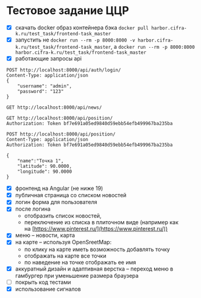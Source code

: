 # Тестовое задание ЦЦР
- [x] скачать docker образ контейнера бэка `docker pull harbor.cifra-k.ru/test_task/frontend-task_master`
- [x] запустить не `docker run --rm -p 8000:8000 -v harbor.cifra-k.ru/test_task/frontend-task_master`, а `docker run --rm -p 8000:8000 harbor.cifra-k.ru/test_task/frontend-task_master`
- [x] работающие запросы api
```http
POST http://localhost:8000/api/auth/login/
Content-Type: application/json
{
	"username": "admin",
	"password": "123"
}

GET http://localhost:8000/api/news/

GET http://localhost:8000/api/position/
Authorization: Token bf7e691a05ed9840d59ebb54efb499967ba235ba

POST http://localhost:8000/api/position/
Content-Type: application/json
Authorization: Token bf7e691a05ed9840d59ebb54efb499967ba235ba

{
	"name":"Точка 1",
	"latitude": 90.0000,
	"longitude": 90.0000
}
```
- [x] фронтенд на Angular (не ниже 19)
- [x] публичная страница со списком новостей
- [x] логин форма для пользователя
- [x] после логина
    + отобразить список новостей,
    + переключение из списка в плиточном виде (например как на [https://www.pinterest.ru/](https://www.pinterest.ru/))
- [x] меню – новости, карта
- [x] на карте – используя OpenSreetMap:
    + по клику на карте иметь возможность добавлять точку
    - отображать на карте все точки
    - по наведение на точке отображать ее имя
- [x] аккуратный дизайн и адаптивная верстка – переход меню в гамбургер при уменьшение размера браузера
- [ ] покрыть код тестами
- [x] использование сигналов
